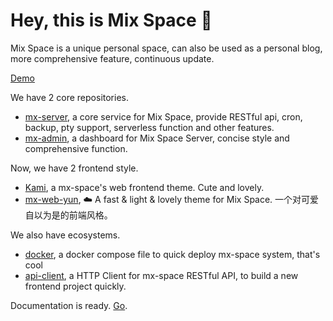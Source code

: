 # Hey, this is Mix Space 👋

Mix Space is a unique personal space, can also be used as a personal blog, more comprehensive feature, continuous update.

[Demo](https://innei.ren)

We have 2 core repositories.

- [mx-server](https://github.com/mx-space/mx-server), a core service for Mix Space, provide RESTful api, cron, backup, pty support, serverless function and other features.
- [mx-admin](https://github.com/mx-space/mx-admin), a dashboard for Mix Space Server, concise style and comprehensive function.

Now, we have 2 frontend style.

- [Kami](https://github.com/mx-space/kami), a mx-space's web frontend theme. Cute and lovely.
- [mx-web-yun](https://github.com/mx-space/mx-web-yun), ☁️ A fast & light & lovely theme for Mix Space. 一个对可爱自以为是的前端风格。 

We also have ecosystems.

- [docker](https://github.com/mx-space/docker), a docker compose file to quick deploy mx-space system, that's cool
- [api-client](https://github.com/mx-space/api-client), a HTTP Client for mx-space RESTful API, to build a new frontend project quickly.

Documentation is ready. [Go](https://github.com/mx-space/docs).
